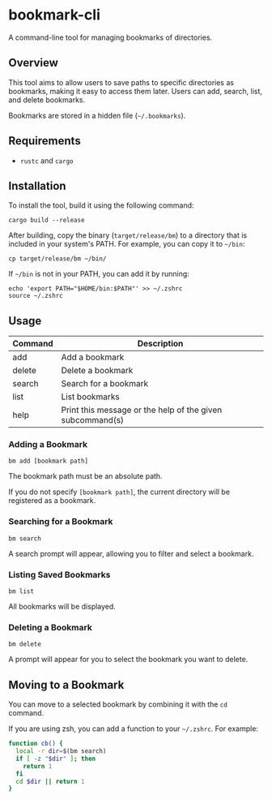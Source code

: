 # bookmark-cli

A command-line tool for managing bookmarks of directories. 

## Overview

This tool aims to allow users to save paths to specific directories as bookmarks, making it easy to access them later. 
Users can add, search, list, and delete bookmarks.

Bookmarks are stored in a hidden file (`~/.bookmarks`).


## Requirements

- `rustc` and `cargo`

## Installation

To install the tool, build it using the following command:

```
cargo build --release
```

After building, copy the binary (`target/release/bm`) to a directory that is included in your system's PATH. For example, you can copy it to `~/bin`:

```
cp target/release/bm ~/bin/
```

If `~/bin` is not in your PATH, you can add it by running:

```
echo 'export PATH="$HOME/bin:$PATH"' >> ~/.zshrc
source ~/.zshrc
```

## Usage

| Command | Description |
| --- | --- |
| add | Add a bookmark |
| delete | Delete a bookmark |
| search | Search for a bookmark |
| list | List bookmarks |
| help | Print this message or the help of the given subcommand(s) |

### Adding a Bookmark

```
bm add [bookmark path]
```

The bookmark path must be an absolute path.

If you do not specify `[bookmark path]`, the current directory will be registered as a bookmark.

### Searching for a Bookmark

```
bm search
```

A search prompt will appear, allowing you to filter and select a bookmark.

### Listing Saved Bookmarks

```
bm list
```

All bookmarks will be displayed.

### Deleting a Bookmark

```
bm delete
```

A prompt will appear for you to select the bookmark you want to delete.

## Moving to a Bookmark

You can move to a selected bookmark by combining it with the `cd` command.

If you are using zsh, you can add a function to your `~/.zshrc`. 
For example:

```sh
function cb() {
  local -r dir=$(bm search)
  if [ -z "$dir" ]; then
    return 1
  fi
  cd $dir || return 1
}
```